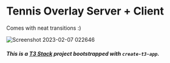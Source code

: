 # Tennis Overlay Server + Client

Comes with neat transitions :)

![Screenshot 2023-02-07 022646](https://user-images.githubusercontent.com/8350240/217012695-d2e27f4e-c439-4340-b11f-fdb36792ffd6.jpg)

##### This is a [T3 Stack](https://create.t3.gg/) project bootstrapped with `create-t3-app`.
